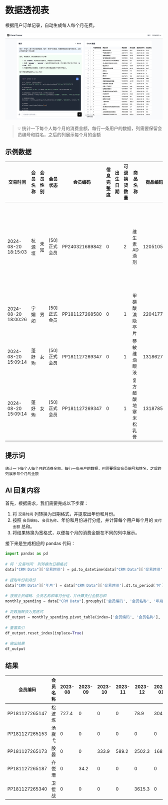 # 数据透视表

根据用户订单记录，自动生成每人每个月花费。

![](/images/Xnip2024-09-13_20-22-10.jpg)

> 💡 统计一下每个人每个月的消费金额，每行一条用户的数据，列需要保留会员编号和姓名，之后的列展示每个月的金额

## 示例数据
| 交易时间                | 会员名称 | 会员性别 | 会员状态     | 会员编码           | 信息完整度 | 出生日期 | 可退换货数量 | 商品名称       | 商品编码     | 支付金额  | 最后购买时间     | 最后购买金额 | 来源渠道           | 标准售价  | 活跃度 | 累计购买次数 | 累计购买金额   | 订单编码     | 退货数量 | 销售净额  | 销售数量 |
| ------------------- | ---- | ---- | -------- | -------------- | ----- | ---- | ------ | ---------- | -------- | ----- | ---------- | ------ | -------------- | ----- | --- | ------ | -------- | -------- | ---- | ----- | ---- |
| 2024-08-20 18:15:03 | 杭源垣  | 未知   | [50]正式会员 | PP240321689842 | 0     |      | 2      | 维生素 AD 滴剂    | 12051054 | 91.60 | 2024-08-20 | 91.6   | 上海高济余天成大药房有限公司 | 45.80 | 活跃 A | 3      | 3,352    | 22859008 | 0    | 91.60 | 2    |
| 2024-08-20 18:00:26 | 宁媚如  | 男    | [50]正式会员 | PP181127268580 | 0     |      | 1      | 甲磺酸溴隐亭片    | 22041774 | 90.50 | 2024-08-20 | 90.5   | 高济总部           | 90.50 | 活跃 A | 6      | 3,730.9  | 22858992 | 0    | 90.50 | 1    |
| 2024-08-20 15:09:14 | 蓬妤殉  | 女    | [50]正式会员 | PP181127269347 | 0     |      | 1      | 萘敏维滴眼液     | 13186276 | 13.97 | 2024-08-20 | 30.2   | 一德泰和药房         | 13.97 | 活跃 A | 230    | 15,987.1 | 22858897 | 0    | 13.97 | 1    |
| 2024-08-20 15:09:14 | 蓬妤殉  | 女    | [50]正式会员 | PP181127269347 | 0     |      | 1      | 复方醋酸地塞米松乳膏 | 13187858 | 16.23 | 2024-08-20 | 30.2   | 一德泰和药房         | 16.23 | 活跃 A | 230    | 15,987.1 | 22858897 | 0    | 16.23 | 1    |



## 提示词

```
统计一下每个人每个月的消费金额，每行一条用户的数据，列需要保留会员编号和姓名，之后的列展示每个月的金额
```

## AI 回复内容
首先，根据需求，我们需要完成以下步骤：

1. 将 `交易时间` 列转换为日期格式，并提取出年份和月份。
2. 按照 `会员编码`、`会员名称`、年份和月份进行分组，并计算每个用户每个月的 `支付金额` 总和。
3. 将结果转换为宽格式，以便每个月的消费金额在不同的列中展示。

接下来是生成相应的 pandas 代码：

```python
import pandas as pd

# 将 '交易时间' 列转换为日期格式
data["CRM Data"]['交易时间'] = pd.to_datetime(data["CRM Data"]['交易时间'])

# 提取年份和月份
data["CRM Data"]['年月'] = data["CRM Data"]['交易时间'].dt.to_period('M')

# 按照会员编码、会员名称和年月分组，并计算支付金额总和
monthly_spending = data["CRM Data"].groupby(['会员编码', '会员名称', '年月'])['支付金额'].sum().reset_index()

# 将数据转换为宽格式
df_output = monthly_spending.pivot_table(index=['会员编码', '会员名称'], columns='年月', values='支付金额', fill_value=0)

# 重置索引
df_output.reset_index(inplace=True)

# 输出结果
df_output
```

## 结果
| 会员编码           | 会员名称 | 2023-08 | 2023-09 | 2023-10 | 2023-11 | 2023-12 | 2024-01 | 2024-02 | 2024-03 | 2024-04 | 2024-05 | 2024-06 | 2024-07 | 2024-08 |
| -------------- | ---- | ------- | ------- | ------- | ------- | ------- | ------- | ------- | ------- | ------- | ------- | ------- | ------- | ------- |
| PP181127265147 | 松波炼  | 727.4   | 0       | 0       | 0       | 78.9    | 304.5   | 119.4   | 0       | 0       | 0       | 0       | 0       | 0       |
| PP181127265153 | 汤崴弋  | 0       | 0       | 0       | 0       | 0       | 0       | 0       | 0       | 0       | 130.2   | 0       | 0       | 0       |
| PP181127265173 | 殷晏   | 0       | 0       | 333.9   | 589.2   | 2502.3  | 168.9   | 183.7   | 136.1   | 105.1   | 333.8   | 33.6    | 629.9   | 5.9     |
| PP181127265187 | 齐悦珊  | 0       | 34.2    | 0       | 0       | 0       | 0       | 0       | 0       | 0       | 0       | 0       | 0       | 0       |
| PP181127265340 | 卫锟战  | 0       | 0       | 0       | 0       | 3615.3  | 0       | 0       | 0       | 0       | 0       | 0       | 0       | 0       |